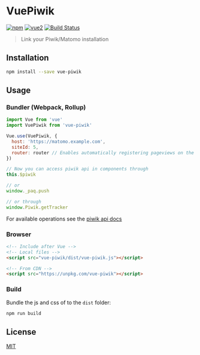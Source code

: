 # VuePiwik

[![npm](https://img.shields.io/npm/v/vue-piwik.svg)](https://www.npmjs.com/package/vue-piwik)
[![vue2](https://img.shields.io/badge/vue-2.x-brightgreen.svg)](https://vuejs.org/)
[![Build Status](https://travis-ci.org/AmazingDreams/vue-piwik.svg?branch=master)](https://travis-ci.org/AmazingDreams/vue-piwik)

> Link your Piwik/Matomo installation

## Installation

```bash
npm install --save vue-piwik
```

## Usage

### Bundler (Webpack, Rollup)

```js
import Vue from 'vue'
import VuePiwik from 'vue-piwik'

Vue.use(VuePiwik, {
  host: 'https://matomo.example.com',
  siteId: 5,
  router: router // Enables automatically registering pageviews on the router
})

// Now you can access piwik api in components through
this.$piwik

// or
window._paq.push

// or through
window.Piwik.getTracker
```

For available operations see the [piwik api docs](https://developer.matomo.org/api-reference/tracking-javascript)

### Browser

```html
<!-- Include after Vue -->
<!-- Local files -->
<script src="vue-piwik/dist/vue-piwik.js"></script>

<!-- From CDN -->
<script src="https://unpkg.com/vue-piwik"></script>
```

### Build

Bundle the js and css of to the `dist` folder:

```bash
npm run build
```

## License

[MIT](http://opensource.org/licenses/MIT)
